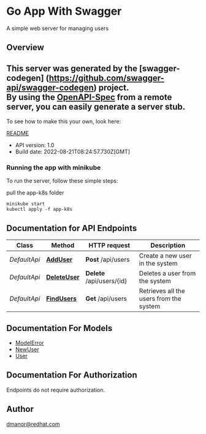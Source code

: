 # Go App With Swagger

A simple web server for managing users

## Overview
This server was generated by the [swagger-codegen]
(https://github.com/swagger-api/swagger-codegen) project.  
By using the [OpenAPI-Spec](https://github.com/OAI/OpenAPI-Specification) from a remote server, you can easily generate a server stub.  
-

To see how to make this your own, look here:

[README](https://github.com/swagger-api/swagger-codegen/blob/master/README.md)

- API version: 1.0
- Build date: 2022-08-21T08:24:57.730Z[GMT]


### Running the app with minikube
To run the server, follow these simple steps:

pull the app-k8s folder

```
minikube start
kubectl apply -f app-k8s
```

## Documentation for API Endpoints

Class | Method | HTTP request | Description
------------ | ------------- | ------------- | -------------
*DefaultApi* | [**AddUser**](docs/DefaultApi.md#adduser) | **Post** /api/users | Create a new user in the system
*DefaultApi* | [**DeleteUser**](docs/DefaultApi.md#deleteuser) | **Delete** /api/users/{id} | Deletes a user from the system
*DefaultApi* | [**FindUsers**](docs/DefaultApi.md#findusers) | **Get** /api/users | Retrieves all the users from the system

## Documentation For Models

 - [ModelError](docs/ModelError.md)
 - [NewUser](docs/NewUser.md)
 - [User](docs/User.md)

## Documentation For Authorization
 Endpoints do not require authorization.


## Author

dmanor@redhat.com


